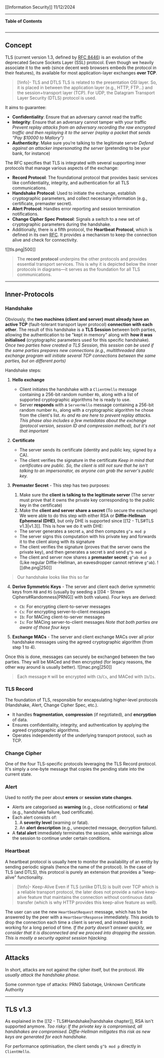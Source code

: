 [[Information Security]]
11/12/2024
****
**Table of Contents**
```table-of-contents
```

****
## Concept

TLS (current version 1.3, defined by [RFC 8446](https://datatracker.ietf.org/doc/html/rfc8446)) is an evolution of the deprecated Secure Sockets Layer (SSL) protocol.
Even though we heavily associate it to the web (since decent web browsers embeds the protocol in their features), its available for most application-layer exchanges **over TCP**.

> [!info]- TLS and DTLS
> TLS is related to the presentation OSI layer. So, it is placed in between the application layer (e.g., HTTP, FTP...) and the session+transport layer (TCP).
> For UDP, the Datagram Transport Layer Security (DTLS) protocol is used.

It aims to guarantee:
- **Confidentiality**: Ensure that an adversary cannot read the traffic
- **Integrity**: Ensure that an adversary cannot tamper with your traffic
	*Prevent replay attacks from an adversary recording the raw encrypted traffic and then replaying it to the server (replay a packet that sends “Pay $10000 to Mallory”)*
- **Authenticity**: Make sure you’re talking to the legitimate server
	*Defend against an attacker impersonating the server* (pretending to be your bank, for instance)

The RFC specifies that TLS is integrated with several supporting inner protocols that manage various aspects of the exchange:
- **Record Protocol**: The foundational protocol that provides basic services like confidentiality, integrity, and authentication for all TLS communications.
- **Handshake Protocol**: Used to initiate the exchange, establish cryptographic parameters, and collect necessary information (e.g., certificate, premaster secret).
- **Alert Protocol**: Handles error reporting and session termination notifications.
- **Change Cipher Spec Protocol**: Signals a switch to a new set of cryptographic parameters during the handshake.
- Additionally, there is a fifth protocol, the **Heartbeat Protocol**, which is defined in its own [RFC](https://datatracker.ietf.org/doc/html/rfc6520). It provides a mechanism to keep the connection alive and check for connectivity.

![[tls.png|500]]
> The **record protocol** underpins the other protocols and provides essential transport services. This is why it is depicted below the inner protocols in diagrams—it serves as the foundation for all TLS communications.


****
## Inner-Protocols

### Handshake

Obviously, the **two machines (client and server) must already have an active TCP** (fault-tolerant transport layer protocol) **connection with each other**.
The result of this handshake is a **TLS Session** between both parties, allowing the authentication to be "kept in memory" along with **how it was initialised** (cryptographic parameters used for this specific handshake). 
	*Once two parties have created a TLS Session, this session can be used if the same parties prepares new connections (e.g., multithreaded data exchange program will initiate several TCP connections between the same parties, but on different ports)*

Handshake steps:
1. **Hello exchange**
	- Client initiates the handshake with a `ClientHello` message containing a 256-bit random number `Rb`, along with a list of supported cryptographic algorithms he is ready to use.
	- Server **responds** with a `ServerHello` message containing a 256-bit random number `Rs`, along with a cryptographic algorithm he chose from the client's list.
	*`Rs` and `Rb` are here to prevent replay attacks. This phase also includes a few metadatas about the exchange (protocol version, session ID and compression method), but it's not that important*

2. **Certificate**
	- The server sends its certificate (identity and public key, signed by a CA).
	- The client verifies the signature in the certificate
	*Keep in mind that certificates are public. So, the client is still not sure that he isn't talking to an impersonator, as anyone can grab the server's public key.*

3. **Premaster Secret** - This step has two purposes: 
	1. Make sure the **client is talking to the legitimate server** (The server must prove that it owns the private key corresponding to the public key in the certificate)
	2. Make the **client and server share a secret** (To secure the exchange)
	We were able to do this step with either RSA or **Diffie-Hellman Ephemeral (DHE)**, but only DHE is supported since [[12 - TLS#TLS v1.3|v1.3]]. This is how we do it with DHE:
	- The server generates a secret `a`, and then computes `g^a mod p`
	- The server signs this computation with his private key and forwards it to the client along with its signature
	- The client verifies the signature (proves that the server owns the private key), and then generates a secret `b` and send `g^b mod p`
	- The client and server now shares a **premaster secret**: `g^ab mod p` (Like regular Diffie-Hellman, an eavesdropper cannot retrieve `g^ab`).
![[dhe.png|250]]
> Our handshake looks like this so far

4. **Derive Symmetric Keys** - The server and client each derive symmetric keys from `RB` and `RS` (usually by seeding a [[04 - Stream Ciphers#Randomness|PRNG]] with both values). Four keys are derived:
	- `Cb`: For encrypting client-to-server messages
	- `Cs`: For encrypting server-to-client messages
	- `Ib`: For MACing client-to-server messages
	- `Is`: For MACing server-to-client messages
	*Note that both parties are aware of those four keys*

5. **Exchange MACs** - The server and client exchange MACs over all prior handshake messages using the agreed cryptographic algorithm (from step 1 to 4).

Once this is done, messages can securely be exchanged between the two parties. They will be MACed and then encrypted (for legacy reasons, the other way around is usually better).
![[mac.png|250]]
> Each message `M` will be encrypted with `Cb`/`Cs`, and MACed with `Ib`/`Is`.


### TLS Record

The foundation of TLS, responsible for encapsulating higher-level protocols (Handshake, Alert, Change Cipher Spec, etc.).
- It handles **fragmentation**, **compression** (if negotiated), and **encryption** of data.
- Ensures confidentiality, integrity, and authentication by applying the agreed cryptographic algorithms.
- Operates independently of the underlying transport protocol, such as TCP.


### Change Cipher

One of the four TLS-specific protocols leveraging the TLS Record protocol.
It's simply a one-byte message that copies the pending state into the current state.


### Alert

Used to notify the peer about **errors** or **session state changes**.
- Alerts are categorised as **warning** (e.g., close notifications) or **fatal** (e.g., handshake failure, bad certificate).
- Each alert consists of:
    1. A **severity level** (warning or fatal).
    2. An **alert description** (e.g., unexpected message, decryption failure).
- A **fatal alert** immediately terminates the session, while warnings allow the session to continue under certain conditions.


### Heartbeat

A heartbeat protocol is usually here to monitor the availability of an entity by sending periodic signals (hence the name of the protocol).
In the case of TLS (and DTLS), this protocol is purely an extension that provides a "keep-alive" functionality.

> [!info]- Keep-Alive 
> Even if TLS (unlike DTLS) is built over TCP which is a reliable transport protocol, the later does not provide a native keep-alive feature that maintains the connection without continuous data transfer (which is why HTTP provides this keep-alive feature as well).

The user can use the new `HeartbeatRequest` message, which has to be answered by the peer with a `HeartbeartResponse` immediately. This avoids to drop the connection each time a client is served, and instead keep it working for a long period of time.
	*If the party doesn't answer quickly, we consider that it is disconnected and we proceed into dropping the session. This is mostly a security against session hijacking.*


****
## Attacks

In short, attacks are not against the cipher itself, but the protocol.
	*We usually attack the handshake phase.*

Some common type of attacks: PRNG Sabotage, Unknown Certificate Authority


****
## TLS v1.3

As explained in the [[12 - TLS#Handshake|handshake chapter]], RSA isn't supported anymore.
	*Too risky: If the private key is compromised, all handshakes are compromised. Diffie-Hellman mitigates this risk as new keys are generated for each handshake.*

For performance optimisation, the client sends `g^b mod p` directly in `ClientHello`.